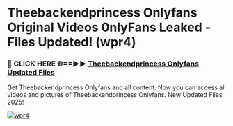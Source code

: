# Theebackendprincess Onlyfans Original Videos 0nlyFans Leaked - Files Updated! (wpr4)

<h3>🔴 CLICK HERE 🌐==►► <a href="https://tinyurl.com/ehrbuxhb" rel="nofollow">Theebackendprincess Onlyfans Updated Files</a></h3>

Get Theebackendprincess Onlyfans and all content. Now you can access all videos and pictures of Theebackendprincess Onlyfans. New Updated Files 2025!

[![wpr4](https://i.imgur.com/lVYEuWS.gif)](https://tinyurl.com/ehrbuxhb)

